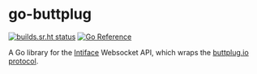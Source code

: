 # go-buttplug

[![builds.sr.ht status](https://builds.sr.ht/~diamondburned/go-buttplug.svg)](https://builds.sr.ht/~diamondburned/go-buttplug?)
[![Go Reference](https://pkg.go.dev/badge/github.com/diamondburned/go-buttplug.svg)](https://pkg.go.dev/github.com/diamondburned/go-buttplug)

A Go library for the [Intiface][intiface] Websocket API, which wraps the
[buttplug.io protocol][buttplug].

[intiface]: https://github.com/intiface/intiface-cli-rs
[buttplug]: https://buttplug-spec.docs.buttplug.io
